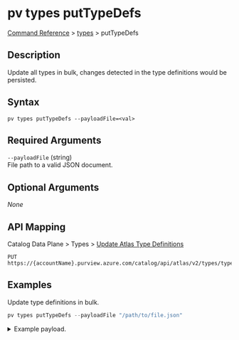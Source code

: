 # pv types putTypeDefs
[Command Reference](../../../README.md#command-reference) > [types](./main.md) > putTypeDefs

## Description
Update all types in bulk, changes detected in the type definitions would be persisted.

## Syntax
```
pv types putTypeDefs --payloadFile=<val>
```

## Required Arguments
`--payloadFile` (string)  
File path to a valid JSON document.

## Optional Arguments
*None*

## API Mapping
Catalog Data Plane > Types > [Update Atlas Type Definitions](https://docs.microsoft.com/en-us/rest/api/purview/catalogdataplane/types/update-atlas-type-definitions)
```
PUT https://{accountName}.purview.azure.com/catalog/api/atlas/v2/types/typedefs
```

## Examples
Update type definitions in bulk.
```powershell
pv types putTypeDefs --payloadFile "/path/to/file.json"
```

<details><summary>Example payload.</summary>
<p>

```json
{
    "classificationDefs": [
        {
            "category": "CLASSIFICATION",
            "name": "CUSTOM.PII.PATIENT.IDENTITY.CARD",
            "description": "Positively identifying patients ensures intended patient receives the intended care.",
            "options": {
                "displayName": "Patient Identity Card Number"
            }
        },
        {
            "category": "CLASSIFICATION",
            "name": "CUSTOM.PII.PATIENT.POLICY.NUMBER",
            "description": "The number of the insurance policy as assigned by the Insurer.",
            "options": {
                "displayName": "Patient Policy Number"
            }
        }
    ],
    "entityDefs": [],
    "enumDefs": [],
    "relationshipDefs": [],
    "structDefs": []
}
```
</p>
</details>